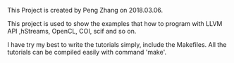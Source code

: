 This Project is created by Peng Zhang on 2018.03.06.

This project is used to show the examples that how to program with LLVM API ,hStreams, OpenCL, COI, scif and so on.

I have try my best to write the tutorials simply, include the Makefiles. 
All the tutorials can be compiled easily with command 'make'.
